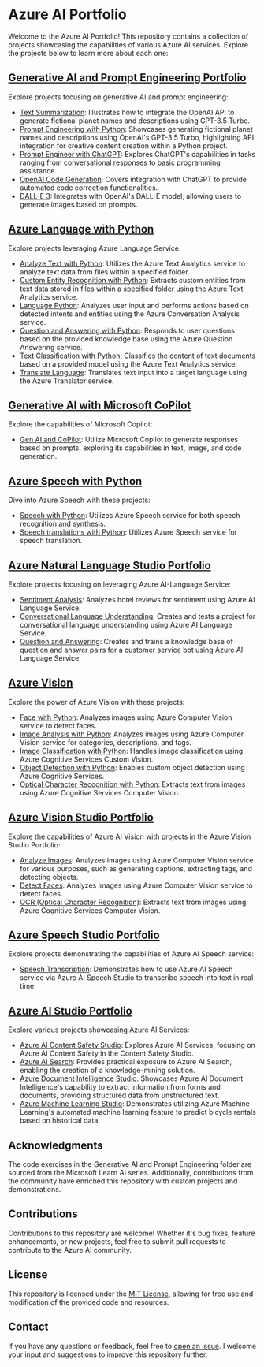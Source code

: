 # Azure AI Portfolio

Welcome to the Azure AI Portfolio! This repository contains a collection of projects showcasing the capabilities of various Azure AI services. Explore the projects below to learn more about each one:

## [Generative AI and Prompt Engineering Portfolio](https://github.com/b8234/test/tree/main/Generative%20AI%20and%20Prompt%20Engineering)
Explore projects focusing on generative AI and prompt engineering:

- [Text Summarization](Generative_AI_and_Prompt_Engineering/Text_Summarization): Illustrates how to integrate the OpenAI API to generate fictional planet names and descriptions using GPT-3.5 Turbo.
- [Prompt Engineering with Python](Generative_AI_and_Prompt_Engineering/Prompt_Engineering_with_Python): Showcases generating fictional planet names and descriptions using OpenAI's GPT-3.5 Turbo, highlighting API integration for creative content creation within a Python project.
- [Prompt Engineer with ChatGPT](Generative_AI_and_Prompt_Engineering/Prompt_Engineer_with_ChatGPT): Explores ChatGPT's capabilities in tasks ranging from conversational responses to basic programming assistance.
- [OpenAI Code Generation](Generative_AI_and_Prompt_Engineering/OpenAI_Code_Generation): Covers integration with ChatGPT to provide automated code correction functionalities.
- [DALL-E 3](Generative_AI_and_Prompt_Engineering/DALLE_3): Integrates with OpenAI's DALL-E model, allowing users to generate images based on prompts.

## [Azure Language with Python](Azure_Language)
Explore projects leveraging Azure Language Service:

- [Analyze Text with Python](Azure_Language/Analyze_Text_with_Python): Utilizes the Azure Text Analytics service to analyze text data from files within a specified folder.
- [Custom Entity Recognition with Python](Azure_Language/Custom_Entity_Recognition_with_Python): Extracts custom entities from text data stored in files within a specified folder using the Azure Text Analytics service.
- [Language Python](Azure_Language/Language_Python): Analyzes user input and performs actions based on detected intents and entities using the Azure Conversation Analysis service.
- [Question and Answering with Python](Azure_Language/Question_and_Answering_with_Python): Responds to user questions based on the provided knowledge base using the Azure Question Answering service.
- [Text Classification with Python](Azure_Language/Text_Classification_with_Python): Classifies the content of text documents based on a provided model using the Azure Text Analytics service.
- [Translate Language](Azure_Language/Translate_Language): Translates text input into a target language using the Azure Translator service.

## [Generative AI with Microsoft CoPilot](Generative_AI_with_Microsoft_CoPilot)
Explore the capabilities of Microsoft Copilot:

- [Gen AI and CoPilot](Generative_AI_with_Microsoft_CoPilot/Gen_AI_and_CoPilot): Utilize Microsoft Copilot to generate responses based on prompts, exploring its capabilities in text, image, and code generation.

## [Azure Speech with Python](Azure_Speech)
Dive into Azure Speech with these projects:

- [Speech with Python](Azure_Speech/Speech_with_Python): Utilizes Azure Speech service for both speech recognition and synthesis.
- [Speech translations with Python](Azure_Speech/Speech_translations_with_Python): Utilizes Azure Speech service for speech translation.

## [Azure Natural Language Studio Portfolio](Azure_Natural_Language_Studio)
Explore projects focusing on leveraging Azure AI-Language Service:

- [Sentiment Analysis](Azure_Natural_Language_Studio/Sentiment_Analysis): Analyzes hotel reviews for sentiment using Azure AI Language Service.
- [Conversational Language Understanding](Azure_Natural_Language_Studio/Conversational_Language_Understanding): Creates and tests a project for conversational language understanding using Azure AI Language Service.
- [Question and Answering](Azure_Natural_Language_Studio/Question_and_Answering): Creates and trains a knowledge base of question and answer pairs for a customer service bot using Azure AI Language Service.

## [Azure Vision](Azure_Vision)
Explore the power of Azure Vision with these projects:

- [Face with Python](Azure_Vision/Face_with_Python): Analyzes images using Azure Computer Vision service to detect faces.
- [Image Analysis with Python](Azure_Vision/Image_Analysis_with_Python): Analyzes images using Azure Computer Vision service for categories, descriptions, and tags.
- [Image Classification with Python](Azure_Vision/Image_Classification_with_Python): Handles image classification using Azure Cognitive Services Custom Vision.
- [Object Detection with Python](Azure_Vision/Object_Detection_with_Python): Enables custom object detection using Azure Cognitive Services.
- [Optical Character Recognition with Python](Azure_Vision/Optical_Character_Recognition_with_Python): Extracts text from images using Azure Cognitive Services Computer Vision.

## [Azure Vision Studio Portfolio](Azure_Vision_Studio)
Explore the capabilities of Azure AI Vision with projects in the Azure Vision Studio Portfolio:

- [Analyze Images](Azure_Vision_Studio/Analyze_Images): Analyzes images using Azure Computer Vision service for various purposes, such as generating captions, extracting tags, and detecting objects.
- [Detect Faces](Azure_Vision_Studio/Detect_Faces): Analyzes images using Azure Computer Vision service to detect faces.
- [OCR (Optical Character Recognition)](Azure_Vision_Studio/OCR): Extracts text from images using Azure Cognitive Services Computer Vision.

## [Azure Speech Studio Portfolio](Azure_Speech_Studio)
Explore projects demonstrating the capabilities of Azure AI Speech service:

- [Speech Transcription](Azure_Speech_Studio/Speech_Transcription): Demonstrates how to use Azure AI Speech service via Azure AI Speech Studio to transcribe speech into text in real time.

## [Azure AI Studio Portfolio](Azure_AI_Studio)
Explore various projects showcasing Azure AI Services:

- [Azure AI Content Safety Studio](Azure_AI_Studio/Azure_AI_Content_Safety_Studio): Explores Azure AI Services, focusing on Azure AI Content Safety in the Content Safety Studio.
- [Azure AI Search](Azure_AI_Studio/Azure_AI_Search): Provides practical exposure to Azure AI Search, enabling the creation of a knowledge-mining solution.
- [Azure Document Intelligence Studio](Azure_AI_Studio/Azure_Document_Intelligence_Studio): Showcases Azure AI Document Intelligence's capability to extract information from forms and documents, providing structured data from unstructured text.
- [Azure Machine Learning Studio](Azure_AI_Studio/Azure_Machine_Learning_Studio): Demonstrates utilizing Azure Machine Learning's automated machine learning feature to predict bicycle rentals based on historical data.

## Acknowledgments

The code exercises in the Generative AI and Prompt Engineering folder are sourced from the Microsoft Learn AI series. Additionally, contributions from the community have enriched this repository with custom projects and demonstrations.

## Contributions

Contributions to this repository are welcome! Whether it's bug fixes, feature enhancements, or new projects, feel free to submit pull requests to contribute to the Azure AI community.

## License

This repository is licensed under the [MIT License](LICENSE), allowing for free use and modification of the provided code and resources.

## Contact

If you have any questions or feedback, feel free to [open an issue](https://github.com/b8234/test/issues). I welcome your input and suggestions to improve this repository further.

